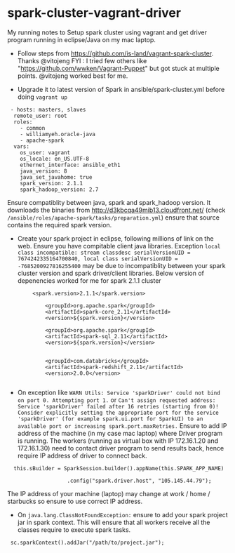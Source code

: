 # spark-cluster-vagrant-driver
My running notes to Setup spark cluster using vagrant and get driver program running in eclipse/Java on my mac laptop.

* Follow steps from https://github.com/is-land/vagrant-spark-cluster. Thanks @vitojeng
FYI : I tried few others like "https://github.com/wwken/Vagrant-Puppet" but got stuck at multiple points. 
@vitojeng worked best for me.

* Upgrade it to latest version of Spark in ansible/spark-cluster.yml before doing `vagrant up`
```
 - hosts: masters, slaves
  remote_user: root
  roles:
    - common
    - williamyeh.oracle-java
    - apache-spark
  vars:
    os_user: vagrant
    os_locale: en_US.UTF-8
    ethernet_interface: ansible_eth1
    java_version: 8
    java_set_javahome: true
    spark_version: 2.1.1
    spark_hadoop_version: 2.7
 ```

 Ensure compatiblity between java, spark and spark_hadoop version.
 It downloads the binaries from http://d3kbcqa49mib13.cloudfront.net/ (check `/ansible/roles/apache-spark/tasks/preparation.yml`) ensure that source contains the required spark version.

* Create your spark project in eclipse, following millions of link on the web. Ensure you have compitable client java libraries. Exception `local class incompatible: stream classdesc serialVersionUID = 7674242335164700840, local class serialVersionUID = -7685200927816255400` may be due to incompatiblity between your spark cluster version and spark driver/client libraries. Below version of depenencies worked for me for spark 2.1.1 cluster

```
        <spark.version>2.1.1</spark.version>
           
            <groupId>org.apache.spark</groupId>
            <artifactId>spark-core_2.11</artifactId>
            <version>${spark.version}</version>
            
            <groupId>org.apache.spark</groupId>
            <artifactId>spark-sql_2.11</artifactId>
            <version>${spark.version}</version>
            
           
            <groupId>com.databricks</groupId>
            <artifactId>spark-redshift_2.11</artifactId>
            <version>2.0.0</version>
     

```

* On exception like `WARN Utils: Service 'sparkDriver' could not bind on port 0. Attempting port 1.` or `Can't assign requested address: Service 'sparkDriver' failed after 16 retries (starting from 0)! Consider explicitly setting the appropriate port for the service 'sparkDriver' (for example spark.ui.port for SparkUI) to an available port or increasing spark.port.maxRetries.` Ensure to add IP address of the machine (in my case mac laptop) where Driver program is running. The workers (running as virtual box with IP 172.16.1.20 and 172.16.1.30) need to contact driver program to send results back, hence require IP address of driver to connect back.
```
  this.sBuilder = SparkSession.builder().appName(this.SPARK_APP_NAME)
                    
                   .config("spark.driver.host", "105.145.44.79");
```
The IP address of your machine (laptop) may change at work / home / starbucks so ensure to use correct IP address.

* On `java.lang.ClassNotFoundException:` ensure to add your spark project jar in spark context. This will ensure that all workers receive all the classes require to execute spark tasks.
```
 sc.sparkContext().addJar("/path/to/project.jar");
 
```
